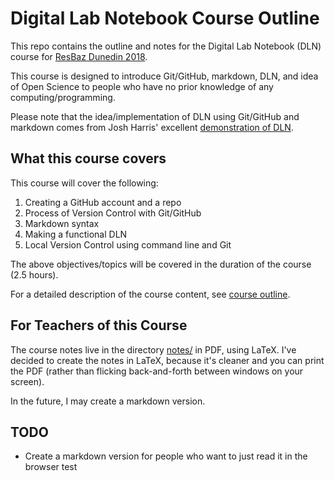 # Digital Lab Notebook Course Outline

This repo contains the outline and notes for the Digital Lab Notebook (DLN) course for [ResBaz Dunedin 2018](https://resbaz.github.io/resbaz2018/dunedin/).

This course is designed to introduce Git/GitHub, markdown, DLN, and idea of Open Science to people who have no prior knowledge of any computing/programming.

Please note that the idea/implementation of DLN using Git/GitHub and markdown comes from Josh Harris' excellent [demonstration of DLN](https://github.com/JoshuaHarris391/OSG_Eletronic_lab_Book_JH).


## What this course covers

This course will cover the following:
1. Creating a GitHub account and a repo
1. Process of Version Control with Git/GitHub
1. Markdown syntax
1. Making a functional DLN
1. Local Version Control using command line and Git

The above objectives/topics will be covered in the duration of the course (2.5 hours).

For a detailed description of the course content, see [course outline](course_outline.md).


## For Teachers of this Course

The course notes live in the directory [notes/](notes) in PDF, using LaTeX.
I've decided to create the notes in LaTeX, because it's cleaner and you can print the PDF (rather than flicking back-and-forth between windows on your screen).

In the future, I may create a markdown version.


## TODO

* Create a markdown version for people who want to just read it in the browser
test


